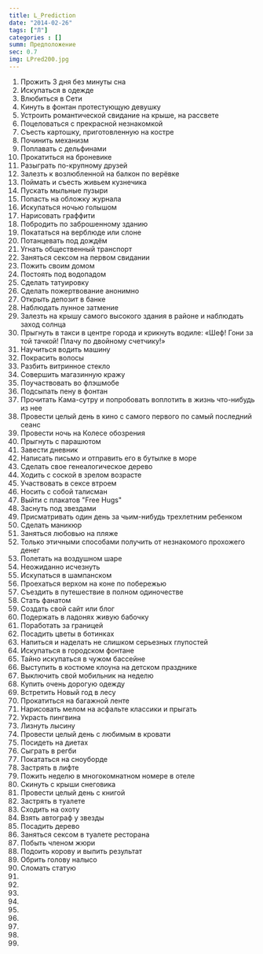 ```yaml
---
title: L_Prediction
date: "2014-02-26"
tags: ["Л"]
categories : []
summ: Предположение
sec: 0.7
img: LPred200.jpg
---
```


1.	Прожить 3 дня без минуты сна
2.	Искупаться в одежде
3.	Влюбиться в Сети
4.	Кинуть в фонтан протестующую девушку
5.	Устроить романтической свидание на крыше, на рассвете
6.	Поцеловаться с прекрасной незнакомкой
7.	Съесть картошку, приготовленную на костре
8.	Починить механизм
9.	Поплавать с дельфинами
10.	Прокатиться на броневике
11.	Разыграть по-крупному друзей
12.	Залезть к возлюбленной на балкон по верёвке 
13.	Поймать и съесть живьем кузнечика
14.	Пускать мыльные пузыри
15.	Попасть на обложку журнала
16.	Искупаться ночью голышом
17.	Нарисовать граффити
18.	Побродить по заброшенному зданию
19.	Покататься на верблюде или слоне
20.	Потанцевать под дождём
21.	Угнать общественный транспорт
22.	Заняться сексом на первом свидании
23.	Пожить своим домом
24.	Постоять под водопадом
25.	Сделать татуировку
26.	Сделать пожертвование анонимно
27.	Открыть депозит в банке
28.	Наблюдать лунное затмение
29.	Залезть на крышу самого высокого здания в районе и наблюдать заход солнца
30.	Прыгнуть в такси в центре города и крикнуть водиле: «Шеф! Гони за той тачкой! Плачу по двойному счетчику!»
31.	Научиться водить машину
32.	Покрасить волосы
33.	Разбить витринное стекло
34.	Совершить магазинную кражу
35.	Поучаствовать во флэшмобе
36.	Подсыпать пену в фонтан
37.	Прочитать Кама-сутру и попробовать воплотить в жизнь что-нибудь из нее
38.	Провести целый день в кино с самого первого по самый последний сеанс
39.	Провести ночь на Колесе обозрения
40.	Прыгнуть с парашютом
41.	Завести дневник
42.	Написать письмо и отправить его в бутылке в море
43.	Сделать свое генеалогическое дерево
44.	Ходить с соской в зрелом возрасте
45.	Участвовать в сексе втроем
46.	Носить с собой талисман
47.	Выйти с плакатов "Free Hugs"
48.	Заснуть под звездами
49.	Присматривать один день за чьим-нибудь трехлетним ребенком
50.	Сделать маникюр
51.	Заняться любовью на пляже
52.	Только этичными способами получить от незнакомого прохожего денег
53.	Полетать на воздушном шаре
54.	Неожиданно исчезнуть
55.	Искупаться в шампанском
56.	Проехаться верхом на коне по побережью
57.	Съездить в путешествие в полном одиночестве
58.	Стать фанатом
59.	Создать свой сайт или блог
60.	Подержать в ладонях живую бабочку
61.	Поработать за границей
62.	Посадить цветы в ботинках
63.	Напиться и наделать не слишком серьезных глупостей
64.	Искупаться в городском фонтане
65.	Тайно искупаться в чужом бассейне
66.	Выступить в костюме клоуна на детском празднике
67.	Выключить свой мобильник на неделю
68.	Купить очень дорогую одежду
69.	Встретить Новый год в лесу
70.	Прокатиться на багажной ленте
71.	Нарисовать мелом на асфальте классики и прыгать
72.	Украсть пингвина
73.	Лизнуть лысину
74.	Провести целый день с любимым в кровати
75.	Посидеть на диетах
76.	Сыграть в регби
77.	Покататься на сноуборде
78.	Застрять в лифте
79.	Пожить неделю в многокомнатном номере в отеле
80.	Скинуть с крыши снеговика
81.	Провести целый день с книгой
82.	Застрять в туалете
83.	Сходить на охоту
84.	Взять автограф у звезды
85.	Посадить дерево
86.	Заняться сексом в туалете ресторана
87.	Побыть членом жюри
88.	Подоить корову и выпить результат
89.	Обрить голову налысо
90.	Сломать статую
91. 
92. 
93. 
94. 
95.	
96. 
97. 
98. 
99. 